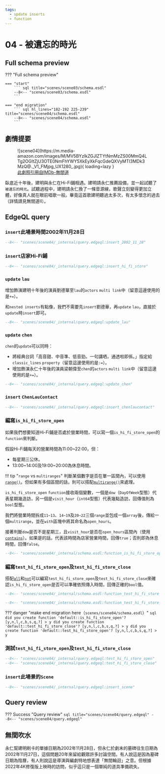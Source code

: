 ```yaml
---
tags:
  - update inserts
  - function
---
```


# 04 - 被遺忘的時光

## Full schema preview
??? "Full schema preview"

    === "start"
        ``` sql title="scenes/scene03/schema.esdl"
        --8<-- "scenes/scene03/schema.esdl"
        ```

    === "end migration" 
        ``` sql hl_lines="182-192 225-239" title="scenes/scene04/schema.esdl"
        --8<-- "scenes/scene04/schema.esdl"
        ```

## 劇情提要
<figure markdown>
![scene04](https://m.media-amazon.com/images/M/MV5BYzlkZGJlZTYtNmMzZS00MmQ4LTg2OGItZjU3OTE0NmFhYWY5XkEyXkFqcGdeQXVyMTI3MDk3MzQ@._V1_FMjpg_UX1280_.jpg){ loading=lazy }
  <figcaption><a href="https://www.imdb.com/title/tt0338564/mediaindex">此劇照引用自IMDb-無間道</a></figcaption>
</figure>

臥底近十年後，建明與永仁在Hi-Fi鋪相遇。建明請永仁推薦設備，並一起試聽了`被遺忘的時光`。試聽過程中，建明請永仁換了一條音源線，歌聲立刻變得更加立體，好像真人就在眼前唱歌一般。畢竟這首歌建明聽過太多次，有太多懷念的過去（詳情請見無間道Ⅱ）。

## EdgeQL query

### `insert`此場景時間2002年11月28日
``` sql title="scenes/scene04/query.edgeql"
--8<-- "scenes/scene04/_internal/query.edgeql:insert_2002_11_28"
```

### `insert`店家Hi-Fi鋪
``` sql title="scenes/scene04/query.edgeql"
--8<-- "scenes/scene04/_internal/query.edgeql:insert_hi_fi_store"
```

### `update` `lau`
增加飾演建明十年後的演員劉德華至`lau`的`actors` `multi link`中（留意這邊使用的是`+=`）。

和`nested inserts`有點像，我們不需要先`insert`劉德華，再`update` `lau`，直接於`update`時`insert`即可。
``` sql title="scenes/scene04/query.edgeql"
--8<-- "scenes/scene04/_internal/query.edgeql:update_lau"
```

### `update` `chen`
`chen`的`update`可以同時：

* 將經典台詞「高音甜、中音準、低音勁。一句講哂，通透啦即係。」指定給`classic_lines` `property`（留意這邊使用的是`:=`）。
* 增加飾演永仁十年後的演員梁朝偉至`chen`的`actors` `multi link`中（留意這邊使用的是`+=`）。

``` sql title="scenes/scene04/query.edgeql"
--8<-- "scenes/scene04/_internal/query.edgeql:update_chen"
```

### `insert` `ChenLauContact`
``` sql title="scenes/scene04/query.edgeql"
--8<-- "scenes/scene04/_internal/query.edgeql:insert_chenlaucontact"
```

### 編寫`is_hi_fi_store_open`
如果我們想要知道Hi-Fi鋪是否處於營業時間，可以寫一個`is_hi_fi_store_open`的`function`來判斷。

假設Hi-Fi鋪每天的營業時間為11:00~22:00，但：

* 每星期三公休。
* 13:00~14:00及19:00~20:00為休息時間。

!!! tip "`range` vs `multiranges`"
    判斷某個數字是否在單一區間內，可以使用[`range()`](https://www.edgedb.com/docs/stdlib/range)。但如果有多個區間的話，則可以搭配[`multirange()`](https://www.edgedb.com/docs/stdlib/range#multiranges)來處理。


`is_hi_fi_store_open` `function`接收兩個變數，一個是`dow`（`DayOfWeek`型態）代表星期幾造訪，另一個是`visit_hour`（`int64`型態）代表幾點造訪，回傳值則為`bool`型態。

我們將營業時間拆成`11~13`、`14~19`及`20~22`三個`range`並包成一個`array`後，傳給一個`multirange`，並在`with`區塊中將其命名為`open_hours`。

接著判斷`dow`是否不是星期三，且`visit_hour`是否在`open_hours`區間內（使用[`contains`](https://www.edgedb.com/docs/stdlib/generic#function::std::contains)）。如果是的話，代表該時間為店家營業時間，回傳`true`；否則即為休息時間，回傳`false`。

``` sql title="scenes/scene04/schema.esdl"
--8<-- "scenes/scene04/_internal/schema.esdl:function_is_hi_fi_store_open"
```

### 編寫`test_hi_fi_store_open`及`test_hi_fi_store_close`
搭配[`all`](https://www.edgedb.com/docs/stdlib/set#function::std::all)和[`not`](https://www.edgedb.com/docs/stdlib/bool#operator::not)可以編寫`test_hi_fi_store_open`及`test_hi_fi_store_close`來確認`is_hi_fi_store_open`是否可以準確依照傳入時間，回傳正確的`bool`值。

``` sql title="scenes/scene04/schema.esdl"
--8<-- "scenes/scene04/_internal/schema.esdl:function_test_hi_fi_store_open"

--8<-- "scenes/scene04/_internal/schema.esdl:function_test_hi_fi_store_close"
```

??? danger "make end migration here（`scenes/scene04/schema.esdl`）"
    ``` sql
    did you create function 'default::is_hi_fi_store_open'? [y,n,l,c,b,s,q,?]
    > y
    did you create function 'default::test_hi_fi_store_close'? [y,n,l,c,b,s,q,?]
    > y
    did you create function 'default::test_hi_fi_store_open'? [y,n,l,c,b,s,q,?]
    > y
    ```

### 測試`test_hi_fi_store_open`及`test_hi_fi_store_close`
``` sql title="scenes/scene04/query.edgeql"
--8<-- "scenes/scene04/_internal/query.edgeql:test_hi_fi_store_open"
--8<-- "scenes/scene04/_internal/query.edgeql:test_hi_fi_store_close"
```


### `insert`此場景的`Scene`
``` sql title="scenes/scene04/query.edgeql"
--8<-- "scenes/scene04/_internal/query.edgeql:insert_scene"
```

## Query review
??? Success "Query review"
    ``` sql title="scenes/scene04/query.edgeql"
    --8<-- "scenes/scene04/query.edgeql"
    ```

## 無間吹水
永仁幫建明刷卡的單據日期為2002年11月28日，但永仁於劇末的墓碑往生日期為2002年11月27日，這個問題20年來留給觀眾許多討論空間。有人說這是因為墓碑日期為陰曆，有人則說這是導演與編劇特地想表達「無間輪迴」之意。但根據2022年4K修復版上映時的訪問，似乎這只是一個單純的道具準備疏失。